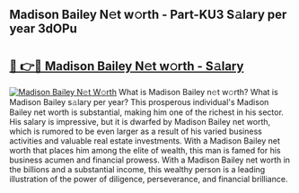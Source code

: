 ## Madison Bailey N𝚎t w𝚘rth - Part-KU3 S𝚊lary per year 3dOPu

# <h2><a href="http://gc1wgh.nevu.top/?p=Madison+Bailey">🔗 👉🔴 Madison Bailey N𝚎t w𝚘rth - S𝚊lary</a></h2>

[![Madison Bailey N𝚎t W𝚘rth](https://i.imgur.com/Oavwk0R.jpeg)](http://gc1wgh.nevu.top/?p=Madison+Bailey)
What is Madison Bailey n𝚎t w𝚘rth? What is Madison Bailey s𝚊lary per year?
This prosperous individual's Madison Bailey net worth is substantial, making him one of the richest in his sector. His salary is impressive, but it is dwarfed by Madison Bailey net worth, which is rumored to be even larger as a result of his varied business activities and valuable real estate investments. With a Madison Bailey net worth that places him among the elite of wealth, this man is famed for his business acumen and financial prowess. With a Madison Bailey net worth in the billions and a substantial income, this wealthy person is a leading illustration of the power of diligence, perseverance, and financial brilliance.
